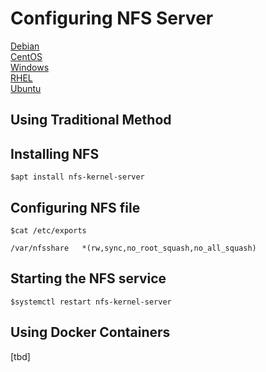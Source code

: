 # Configuring NFS Server 

[Debian](docs/nfs/debian) <br>
[CentOS](docs/nfs/centos) <br>
[Windows](docs/nfs/windows)<br>
[RHEL](docs/nfs/rhel)<br>
[Ubuntu](docs/nfs/ubuntu)<br>

## Using Traditional Method

## Installing NFS 

```
$apt install nfs-kernel-server
```

## Configuring NFS file

```
$cat /etc/exports

/var/nfsshare   *(rw,sync,no_root_squash,no_all_squash)
```

##  Starting the NFS service

```
$systemctl restart nfs-kernel-server
```

## Using Docker Containers

[tbd]
